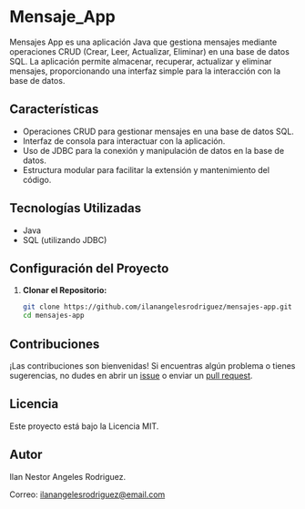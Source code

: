 # Mensaje_App

Mensajes App es una aplicación Java que gestiona mensajes mediante operaciones CRUD (Crear, Leer, Actualizar, Eliminar) en una base de datos SQL. La aplicación permite almacenar, recuperar, actualizar y eliminar mensajes, proporcionando una interfaz simple para la interacción con la base de datos.

## Características

- Operaciones CRUD para gestionar mensajes en una base de datos SQL.
- Interfaz de consola para interactuar con la aplicación.
- Uso de JDBC para la conexión y manipulación de datos en la base de datos.
- Estructura modular para facilitar la extensión y mantenimiento del código.

## Tecnologías Utilizadas

- Java
- SQL (utilizando JDBC)

## Configuración del Proyecto

1. **Clonar el Repositorio:**
   ```bash
   git clone https://github.com/ilanangelesrodriguez/mensajes-app.git
   cd mensajes-app
   ```

## Contribuciones

¡Las contribuciones son bienvenidas! Si encuentras algún problema o tienes sugerencias, no dudes en abrir un [issue](link_al_repo/issue) o enviar un [pull request](link_al_repo/pulls).

## Licencia

Este proyecto está bajo la Licencia MIT.

## Autor

Ilan Nestor Angeles Rodriguez.

Correo: [ilanangelesrodriguez@email.com](mailto:ilanangelesrodriguez@gmail.com)

